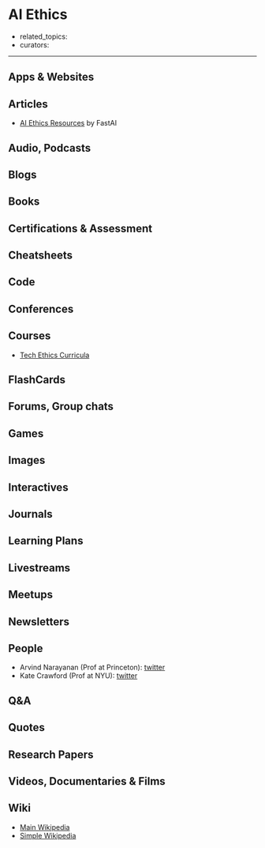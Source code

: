 # AI Ethics

- related_topics:
- curators:

------

## Apps & Websites

## Articles

- [AI Ethics Resources](https://www.fast.ai/2018/09/24/ai-ethics-resources/) by FastAI

## Audio, Podcasts

## Blogs

## Books

## Certifications & Assessment

## Cheatsheets

## Code

## Conferences

## Courses

- [Tech Ethics Curricula](https://medium.com/@cfiesler/tech-ethics-curricula-a-collection-of-syllabi-3eedfb76be18)

## FlashCards

## Forums, Group chats

## Games

## Images

## Interactives

## Journals

## Learning Plans

## Livestreams

## Meetups

## Newsletters

## People

- Arvind Narayanan (Prof at Princeton): [twitter](https://twitter.com/timnitGebru)
- Kate Crawford (Prof at NYU): [twitter](https://twitter.com/katecrawford)

## Q&A

## Quotes

## Research Papers

## Videos, Documentaries & Films

## Wiki

- [Main Wikipedia]()
- [Simple Wikipedia]()

